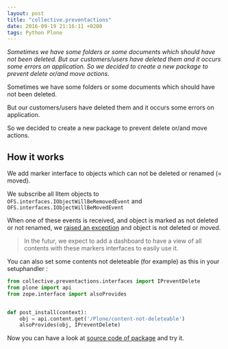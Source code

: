 ```yaml
---
layout: post
title: "collective.preventactions"
date: 2016-09-19 21:16:11 +0200
tags: Python Plone
---
```

*Sometimes we have some folders or some documents which should have not been deleted. But our customers/users have deleted them and it occurs some errors on application. So we decided to create a new package to prevent delete or/and move actions.*

Sometimes we have some folders or some documents which should have not been deleted.

But our customers/users have deleted them and it occurs some errors on application.

So we decided to create a new package to prevent delete or/and move actions.


## How it works
We add marker interface to objects which can not be deleted or renamed (= moved).

We subscribe all IItem objects to `OFS.interfaces.IObjectWillBeRemovedEvent` and `OFS.interfaces.IObjectWillBeMovedEvent`

When one of these events is received, and object is marked as not deleted or not renamed, we [raised an exception](https://github.com/collective/collective.preventactions/blob/master/src/collective/preventactions/prevent.py) and object is not deleted or moved.




> In the futur, we expect to add a dashboard to have a view of all contents with these markers interfaces to easily use it.


You can also set some contents not deleteable (for example) as this in your setuphandler :
```python
from collective.preventactions.interfaces import IPreventDelete
from plone import api
from zope.interface import alsoProvides


def post_install(context):
    obj = api.content.get('/Plone/content-not-deleteable')
    alsoProvides(obj, IPreventDelete)
```

Now you can have a look at [source code of package](https://github.com/collective/collective.preventactions) and try it.